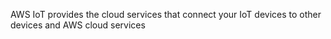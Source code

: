 AWS IoT provides the cloud services that connect your IoT devices to other devices and AWS cloud services
